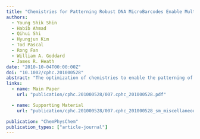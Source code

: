 ```yaml
---
title: "Chemistries for Patterning Robust DNA MicroBarcodes Enable Multiplex Assays of Cytoplasm Proteins from Single Cancer Cells"
authors:
  - Young Shik Shin
  - Habib Ahmad
  - Qihui Shi
  - Hyungjun Kim
  - Tod Pascal
  - Rong Fan
  - William A. Goddard
  - James R. Heath
date: "2010-10-04T00:00:00Z"
doi: "10.1002/cphc.201000528"
abstract: "The optimization of chemistries to enable the patterning of miniaturized DNA barcodes using microfluidics flow channels is described (see picture). Experiment and theory reveal that solvent mixtures in which counterions are strongly associated with the negatively charged DNA oligomers may be harnessed to produce high quality, high density DNA microarray patterns over a large area."
links:
  - name: Main Paper
    url: "publication/cphc.201000528/007.cphc_201000528.pdf"

  - name: Supporting Material
    url: "publication/cphc.201000528/007.cphc_201000528_sm_miscellaneous_information.pdf"

publication: "ChemPhysChem"
publication_types: ["article-journal"]
---
```

